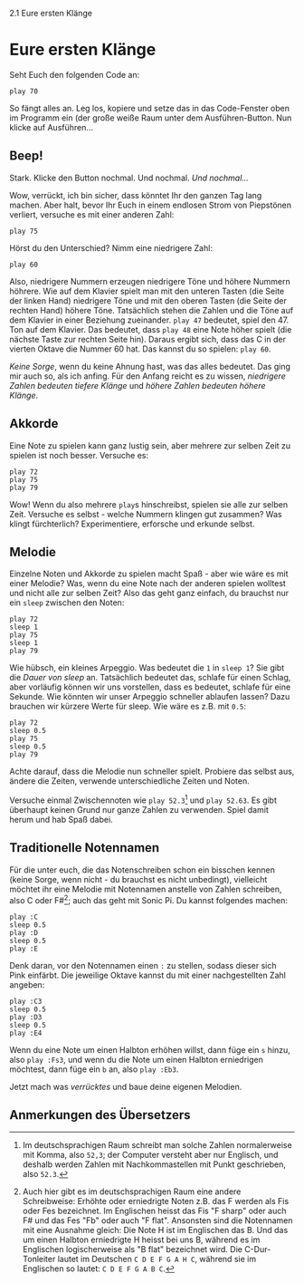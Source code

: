 2.1 Eure ersten Klänge

# Eure ersten Klänge

Seht Euch den folgenden Code an:

```
play 70
```

So fängt alles an. Leg los, kopiere und setze das in das Code-Fenster oben im Programm ein (der große weiße Raum unter dem Ausführen-Button. Nun klicke auf Ausführen...

## Beep!

Stark. Klicke den Button nochmal. Und nochmal. *Und nochmal...*

Wow, verrückt, ich bin sicher, dass könntet Ihr den ganzen Tag lang machen. Aber halt, bevor Ihr Euch in einem endlosen Strom von Piepstönen verliert, versuche es mit einer anderen Zahl:

```
play 75
```

Hörst du den Unterschied? Nimm eine niedrigere Zahl:

```
play 60
```

Also, niedrigere Nummern erzeugen niedrigere Töne und höhere Nummern höhrere. Wie auf dem Klavier spielt man mit den unteren Tasten (die Seite der linken Hand) niedrigere Töne und mit den oberen Tasten (die Seite der rechten Hand) höhere Töne. Tatsächlich stehen die Zahlen und die Töne auf dem Klavier in einer Beziehung zueinander. `play 47` bedeutet, spiel den 47. Ton auf dem Klavier. Das bedeutet, dass `play 48` eine Note höher spielt (die nächste Taste zur rechten Seite hin). Daraus ergibt sich, dass das C in der vierten Oktave die Nummer 60 hat. Das kannst du so spielen: `play 60`.

*Keine Sorge*, wenn du keine Ahnung hast, was das alles bedeutet. Das ging mir auch so, als ich anfing. Für den Anfang reicht es zu wissen, *niedrigere Zahlen bedeuten tiefere Klänge* und *höhere Zahlen bedeuten höhere Klänge*.

## Akkorde

Eine Note zu spielen kann ganz lustig sein, aber mehrere zur selben Zeit zu spielen ist noch besser. Versuche es:

```
play 72
play 75
play 79
```

Wow! Wenn du also mehrere `play`s hinschreibst, spielen sie alle zur selben Zeit. Versuche es selbst - welche Nummern klingen gut zusammen? Was klingt fürchterlich? Experimentiere, erforsche und erkunde selbst.

## Melodie

Einzelne Noten und Akkorde zu spielen macht Spaß - aber wie wäre es mit einer Melodie? Was, wenn du eine Note nach der anderen spielen wolltest und nicht alle zur selben Zeit? Also das geht ganz einfach, du brauchst nur ein `sleep` zwischen den Noten:

```
play 72
sleep 1
play 75
sleep 1
play 79
```

Wie hübsch, ein kleines Arpeggio. Was bedeutet die `1` in `sleep 1`? Sie gibt die *Dauer von sleep* an. Tatsächlich bedeutet das, schlafe für einen Schlag, aber vorläufig können wir uns vorstellen, dass es bedeutet, schlafe für eine Sekunde. Wie könnten wir unser Arpeggio schneller ablaufen lassen? Dazu brauchen wir kürzere Werte für sleep. Wie wäre es z.B. mit `0.5`:

```
play 72
sleep 0.5
play 75
sleep 0.5
play 79
```

Achte darauf, dass die Melodie nun schneller spielt. Probiere das selbst aus, ändere die Zeiten, verwende unterschiedliche Zeiten und Noten.

Versuche einmal Zwischennoten wie `play 52.3`[^1] und `play 52.63`. Es gibt überhaupt keinen Grund nur ganze Zahlen zu verwenden. Spiel damit herum und hab  Spaß dabei.

## Traditionelle Notennamen

Für die unter euch, die das Notenschreiben schon ein bisschen kennen (keine Sorge, wenn nicht - du brauchst es nicht unbedingt), vielleicht möchtet ihr eine Melodie mit Notennamen anstelle von Zahlen schreiben, also C oder F#[^2]; auch das geht mit Sonic Pi. Du kannst folgendes machen:

```
play :C
sleep 0.5
play :D
sleep 0.5
play :E
```

Denk daran, vor den Notennamen einen `:` zu stellen, sodass dieser sich Pink einfärbt. Die jeweilige Oktave kannst du mit einer nachgestellten Zahl angeben:

```
play :C3
sleep 0.5
play :D3
sleep 0.5
play :E4
```

Wenn du eine Note um einen Halbton erhöhen willst, dann füge ein `s` hinzu, also `play :Fs3`, und wenn du die Note um einen Halbton erniedrigen möchtest, dann füge ein `b` an, also `play :Eb3`.

Jetzt mach was *verrücktes* und baue deine eigenen Melodien.


## Anmerkungen des Übersetzers

[^1]: Im deutschsprachigen Raum schreibt man solche Zahlen normalerweise mit Komma, also `52,3`; der Computer versteht aber nur Englisch, und deshalb werden Zahlen mit Nachkommastellen mit Punkt geschrieben, also `52.3`.

[^2]: Auch hier gibt es im deutschsprachigen Raum eine andere Schreibweise: Erhöhte oder erniedrigte Noten z.B. das F werden als Fis oder Fes bezeichnet. Im Englischen heisst das Fis "F sharp" oder auch F# und das Fes "Fb" oder auch "F flat". Ansonsten sind die Notennamen mit eine Ausnahme gleich: Die Note H ist im Englischen das B. Und das um einen Halbton erniedrigte H heisst bei uns B, während es im Englischen logischerweise als "B flat" bezeichnet wird. Die C-Dur-Tonleiter lautet im Deutschen `C D E F G A H C`, während sie im Englischen so lautet: `C D E F G A B C`.



